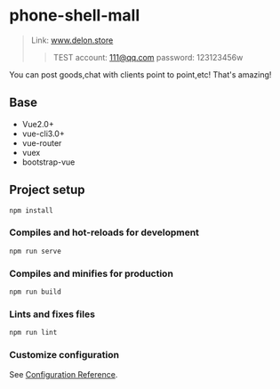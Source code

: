 # phone-shell-mall
> Link: www.delon.store
> > TEST account: 111@qq.com password: 123123456w  

You can post goods,chat with clients point to point,etc! That's amazing!
## Base  
+ Vue2.0+
+ vue-cli3.0+
+ vue-router
+ vuex
+ bootstrap-vue
## Project setup
```
npm install
```

### Compiles and hot-reloads for development
```
npm run serve
```

### Compiles and minifies for production
```
npm run build
```

### Lints and fixes files
```
npm run lint
```

### Customize configuration
See [Configuration Reference](https://cli.vuejs.org/config/).
